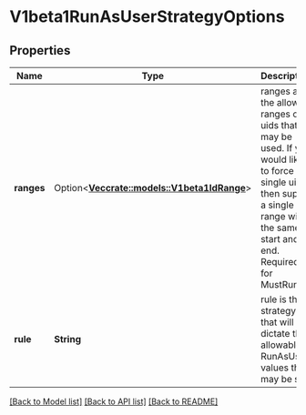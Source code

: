 # V1beta1RunAsUserStrategyOptions

## Properties

Name | Type | Description | Notes
------------ | ------------- | ------------- | -------------
**ranges** | Option<[**Vec<crate::models::V1beta1IdRange>**](v1beta1.IDRange.md)> | ranges are the allowed ranges of uids that may be used. If you would like to force a single uid then supply a single range with the same start and end. Required for MustRunAs. | [optional]
**rule** | **String** | rule is the strategy that will dictate the allowable RunAsUser values that may be set. | 

[[Back to Model list]](../README.md#documentation-for-models) [[Back to API list]](../README.md#documentation-for-api-endpoints) [[Back to README]](../README.md)


